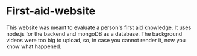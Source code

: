 # First-aid-website
This website was meant to evaluate a person's first aid knowledge. It uses node.js for the backend and mongoDB as a database.
The background videos were too big to upload, so, in case you cannot render it, now you know what happened.
